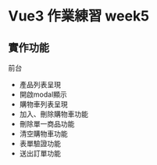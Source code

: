 # Vue3 作業練習 week5

## 實作功能

前台

* 產品列表呈現
* 開啟modal顯示
* 購物車列表呈現
* 加入、刪除購物車功能
* 刪除單一商品功能
* 清空購物車功能
* 表單驗證功能
* 送出訂單功能
